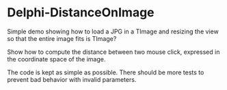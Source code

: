 # Delphi-DistanceOnImage
Simple demo showing how to load a JPG in a TImage and resizing
the view so that the entire image fits is TImage?

Show how to compute the distance between two mouse click,
expressed in the coordinate space of the image.

The code is kept as simple as possible. There should be more
tests to prevent bad behavior with invalid parameters.
